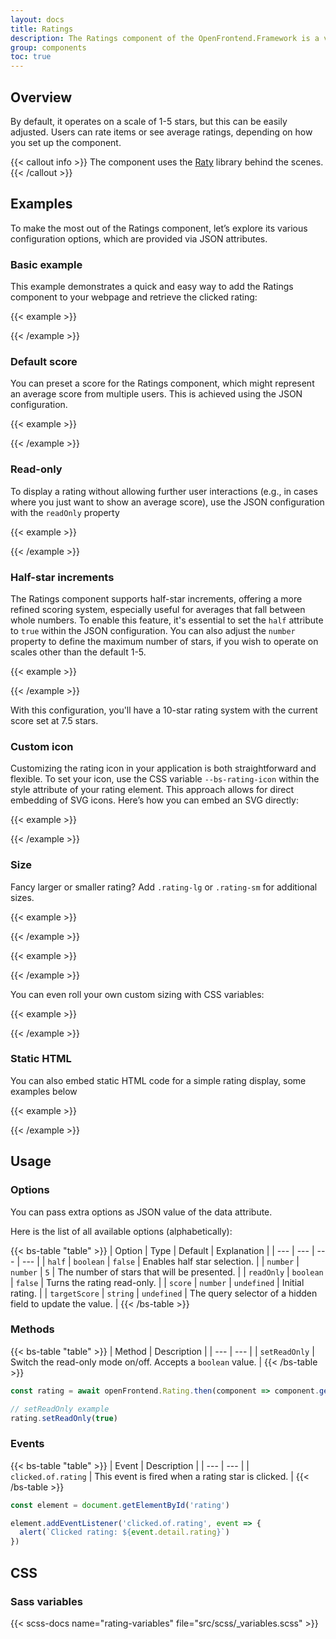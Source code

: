 ```yaml
---
layout: docs
title: Ratings
description: The Ratings component of the OpenFrontend.Framework is a versatile and interactive way to incorporate star ratings into your web applications.
group: components
toc: true
---
```


## Overview
By default, it operates on a scale of 1-5 stars, but this can be easily adjusted. Users can rate items or see average ratings, depending on how you set up the component.

{{< callout info >}}
The component uses the [Raty](https://github.com/wbotelhos/raty) library behind the scenes.
{{< /callout >}}

## Examples
To make the most out of the Ratings component, let’s explore its various configuration options, which are provided via JSON attributes.

### Basic example
This example demonstrates a quick and easy way to add the Ratings component to your webpage and retrieve the clicked rating:

{{< example >}}
<div data-of-rating id="rating"></div>

<script>
  const element = document.getElementById('rating');

  element.addEventListener('clicked.of.rating', async (event) => {
    alert(`Clicked rating: ${event.detail.rating}`)

    const rating = await openFrontend.Rating.then(component => component.getInstance(element))
    rating.setReadOnly(true)
  });
</script>
{{< /example >}}

### Default score
You can preset a score for the Ratings component, which might represent an average score from multiple users. This is achieved using the JSON configuration.

{{< example >}}
<div data-of-rating='{"score": 3}'></div>
{{< /example >}}

### Read-only
To display a rating without allowing further user interactions (e.g., in cases where you just want to show an average score), use the JSON configuration with the `readOnly` property

{{< example >}}
<div data-of-rating='{"score": 3, "readOnly": true}'></div>
{{< /example >}}

### Half-star increments
The Ratings component supports half-star increments, offering a more refined scoring system, especially useful for averages that fall between whole numbers. To enable this feature, it's essential to set the `half` attribute to `true` within the JSON configuration. You can also adjust the `number` property to define the maximum number of stars, if you wish to operate on scales other than the default 1-5.

{{< example >}}
<div data-of-rating='{"half": true, "number": 10, "score": 7.5}'></div>
{{< /example >}}

With this configuration, you'll have a 10-star rating system with the current score set at 7.5 stars.

### Custom icon

Customizing the rating icon in your application is both straightforward and flexible. To set your icon, use the CSS variable `--bs-rating-icon` within the style attribute of your rating element. This approach allows for direct embedding of SVG icons. Here’s how you can embed an SVG directly:

{{< example >}}
<div class="mb-2">
  <div style="--bs-rating-icon: url('data:image/svg+xml,%3Csvg xmlns=\'http://www.w3.org/2000/svg\' viewBox=\'0 0 16 16\'%3E%3Cpath d=\'m8 2.748-.717-.737C5.6.281 2.514.878 1.4 3.053c-.523 1.023-.641 2.5.314 4.385.92 1.815 2.834 3.989 6.286 6.357 3.452-2.368 5.365-4.542 6.286-6.357.955-1.886.838-3.362.314-4.385C13.486.878 10.4.28 8.717 2.01zM8 15C-7.333 4.868 3.279-3.04 7.824 1.143q.09.083.176.171a3 3 0 0 1 .176-.17C12.72-3.042 23.333 4.867 8 15\'/%3E%3C/svg%3E');" data-of-rating='{"half": true, "number": 10, "score": 7.5}'></div>
</div>
<div>
  <div style="--bs-rating-icon: url('data:image/svg+xml,%3Csvg xmlns=\'http://www.w3.org/2000/svg\' viewBox=\'0 0 16 16\'%3E%3Cpath d=\'M8 1.314C12.438-3.248 23.534 4.735 8 15-7.534 4.736 3.562-3.248 8 1.314\'/%3E%3C/svg%3E');" data-of-rating='{"half": true, "number": 10, "score": 7.5}'></div>
</div>
{{< /example >}}

### Size
Fancy larger or smaller rating? Add `.rating-lg` or `.rating-sm` for additional sizes.

{{< example >}}
<div class="rating-lg" data-of-rating='{"score": 3}'></div>
{{< /example >}}

{{< example >}}
<div class="rating-sm" data-of-rating='{"score": 3}'></div>
{{< /example >}}

You can even roll your own custom sizing with CSS variables:

{{< example >}}
<div data-of-rating='{"score": 3}' style="--bs-rating-font-size: .25rem;"></div>
{{< /example >}}


### Static HTML
You can also embed static HTML code for a simple rating display, some examples below

{{< example >}}
<div class="mb-1">
  <div class="rating rating-lg" role="img" aria-label="Rating: 3.5 out of 5 stars">
    <i class="star-on" aria-hidden="true"></i>
    <i class="star-on" aria-hidden="true"></i>
    <i class="star-on" aria-hidden="true"></i>
    <i class="star-half" aria-hidden="true"></i>
    <i class="star-off" aria-hidden="true"></i>
  </div>
</div>

<div class="mb-1">
  <div class="rating" role="img" aria-label="Rating: 3.5 out of 5 stars">
    <i class="star-on" aria-hidden="true"></i>
    <i class="star-on" aria-hidden="true"></i>
    <i class="star-on" aria-hidden="true"></i>
    <i class="star-half" aria-hidden="true"></i>
    <i class="star-off" aria-hidden="true"></i>
  </div>
</div>

<div class="mb-4">
  <div class="rating rating-sm" role="img" aria-label="Rating: 3.5 out of 5 stars">
    <i class="star-on" aria-hidden="true"></i>
    <i class="star-on" aria-hidden="true"></i>
    <i class="star-on" aria-hidden="true"></i>
    <i class="star-half" aria-hidden="true"></i>
    <i class="star-off" aria-hidden="true"></i>
  </div>
</div>

<div class="mb-1">
  <div class="rating rating-lg" role="img" aria-label="Rating: 3.5 out of 5 stars">
    <i class="star-on" aria-hidden="true"></i>
    <i class="star-on" aria-hidden="true"></i>
    <i class="star-on" aria-hidden="true"></i>
    <i class="star-half" aria-hidden="true"></i>
    <i class="star-off" aria-hidden="true"></i>
  </div>
</div>

<div class="mb-1">
  <div class="rating" role="img" aria-label="Rating: 3.5 out of 5 stars">
    <i class="star-on" aria-hidden="true"></i>
    <i class="star-on" aria-hidden="true"></i>
    <i class="star-on" aria-hidden="true"></i>
    <i class="star-half" aria-hidden="true"></i>
    <i class="star-off" aria-hidden="true"></i>
  </div>
</div>

<div>
  <div class="rating rating-sm" role="img" aria-label="Rating: 3.5 out of 5 stars">
    <i class="star-on" aria-hidden="true"></i>
    <i class="star-on" aria-hidden="true"></i>
    <i class="star-on" aria-hidden="true"></i>
    <i class="star-half" aria-hidden="true"></i>
    <i class="star-off" aria-hidden="true"></i>
  </div>
</div>

{{< /example >}}

## Usage

### Options

You can pass extra options as JSON value of the data attribute.

Here is the list of all available options (alphabetically):

{{< bs-table "table" >}}
| Option | Type | Default | Explanation |
| --- | --- | --- | --- |
| `half` | `boolean` | `false` | Enables half star selection. |
| `number` | `number` | `5` | The number of stars that will be presented. |
| `readOnly` | `boolean` | `false` | Turns the rating read-only. |
| `score` | `number` | `undefined` | Initial rating. |
| `targetScore` | `string` | `undefined` | The query selector of a hidden field to update the value. |
{{< /bs-table >}}

### Methods

{{< bs-table "table" >}}
| Method | Description |
| --- | --- |
| `setReadOnly` | Switch the read-only mode on/off. Accepts a `boolean` value. |
{{< /bs-table >}}

```js
const rating = await openFrontend.Rating.then(component => component.getInstance('#example')) // Returns a Bootstrap rating instance

// setReadOnly example
rating.setReadOnly(true)
```

### Events

{{< bs-table "table" >}}
| Event | Description |
| --- | --- |
| `clicked.of.rating` | This event is fired when a rating star is clicked. |
{{< /bs-table >}}

```js
const element = document.getElementById('rating')

element.addEventListener('clicked.of.rating', event => {
  alert(`Clicked rating: ${event.detail.rating}`)
})
```

## CSS

### Sass variables

{{< scss-docs name="rating-variables" file="src/scss/_variables.scss" >}}
